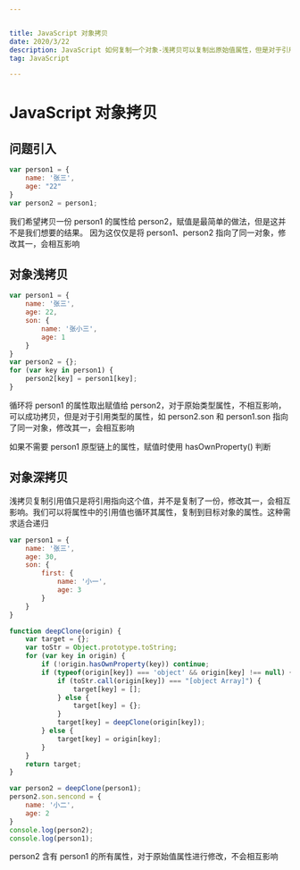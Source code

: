 ```yaml
---


title: JavaScript 对象拷贝
date: 2020/3/22
description: JavaScript 如何复制一个对象-浅拷贝可以复制出原始值属性，但是对于引用值属性仅仅复制了一份引用。利用递归对每个引用值属性的属性进行复制，这种方式称之为深拷贝
tag: JavaScript

---
```




# JavaScript 对象拷贝

## 问题引入

```javascript
var person1 = {
	name: '张三',
	age: "22"
}
var person2 = person1;
```

我们希望拷贝一份 person1 的属性给 person2，赋值是最简单的做法，但是这并不是我们想要的结果。	因为这仅仅是将 person1、person2 指向了同一对象，修改其一，会相互影响

## 对象浅拷贝

```javascript
var person1 = {
	name: '张三',
	age: 22,
	son: {
		name: '张小三',
		age: 1
	}
}
var person2 = {};
for (var key in person1) {
	person2[key] = person1[key];
}
```

循环将 person1 的属性取出赋值给 person2，对于原始类型属性，不相互影响，可以成功拷贝，但是对于引用类型的属性，如 person2.son 和 person1.son 指向了同一对象，修改其一，会相互影响

如果不需要 person1 原型链上的属性，赋值时使用 hasOwnProperty() 判断

## 对象深拷贝

浅拷贝复制引用值只是将引用指向这个值，并不是复制了一份，修改其一，会相互影响。我们可以将属性中的引用值也循环其属性，复制到目标对象的属性。这种需求适合递归

```javascript
var person1 = {
	name: '张三',
	age: 30,
	son: {
		first: {
			name: '小一',
			age: 3
		}
	}
}

function deepClone(origin) {
	var target = {};
	var toStr = Object.prototype.toString;
	for (var key in origin) {
		if (!origin.hasOwnProperty(key)) continue;
		if (typeof(origin[key]) === 'object' && origin[key] !== null) {
			if (toStr.call(origin[key]) === "[object Array]") {
				target[key] = [];
			} else {
				target[key] = {};
			}
			target[key] = deepClone(origin[key]);
		} else {
			target[key] = origin[key];
		}
	}
	return target;
}

var person2 = deepClone(person1);
person2.son.sencond = {
	name: '小二',
	age: 2
}
console.log(person2);
console.log(person1);
```

person2 含有 person1 的所有属性，对于原始值属性进行修改，不会相互影响